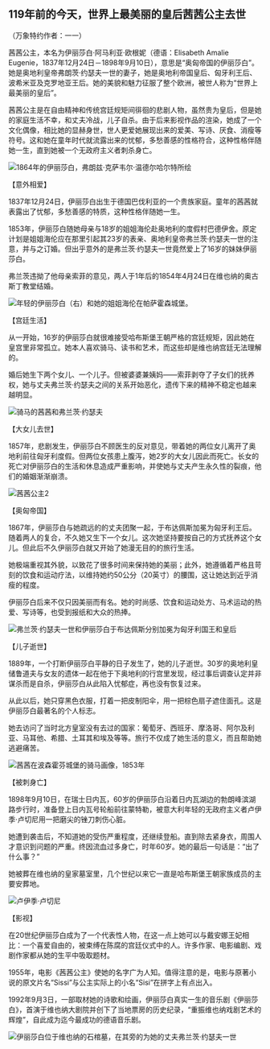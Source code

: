 ## 119年前的今天，世界上最美丽的皇后茜茜公主去世



（万象特约作者：一一）

茜茜公主，本名为伊丽莎白·阿马利亚·欧根妮（德语：Elisabeth Amalie Eugenie，1837年12月24日－1898年9月10日），意思是“奥匈帝国的伊丽莎白”。她是奥地利皇帝弗朗茨·约瑟夫一世的妻子，她是奥地利帝国皇后、匈牙利王后、波希米亚及克罗地亚王后。她的美貌和魅力征服了整个欧洲，被世人称为“世界上最美丽的皇后”。

茜茜公主是在自由精神和传统宫廷规矩间徘徊的悲剧人物，虽然贵为皇后，但是她的家庭生活不幸，和丈夫冷战，儿子自杀。由于后来影视作品的渲染，她成了一个文化偶像，相比她的显赫身世，世人更爱她展现出来的爱美、写诗、厌食、消瘦等符号。这和她在童年时代就流露出来的忧郁，多愁善感的性格符合，这种性格伴随她一生，直到她被一个无政府主义者刺杀身亡。

![1864年的伊丽莎白，弗朗兹·克萨韦尔·温德尔哈尔特所绘](1864年的伊丽莎白，弗朗兹·克萨韦尔·温德尔哈尔特所绘.jpg)

【意外相爱】

1837年12月24日，伊丽莎白出生于德国巴伐利亚的一个贵族家庭。童年的茜茜就表露出了忧郁，多愁善感的特质，这种性格伴随她一生。

1853年，伊丽莎白随她母亲与18岁的姐姐海伦赴奥地利的度假村巴德伊舍。原定计划是姐姐海伦应在那里引起其23岁的表亲、奥地利皇帝弗兰茨·约瑟夫一世的注意，并与之订婚。但出乎意外的是弗兰茨·约瑟夫一世竟然爱上了16岁的妹妹伊丽莎白。

弗兰茨违拗了他母亲索菲的意见，两人于1年后的1854年4月24日在维也纳的奥古斯丁教堂结婚。

![年轻的伊丽莎白（右）和她的姐姐海伦在帕萨霍森城堡。](年轻的伊丽莎白（右）和她的姐姐海伦在帕萨霍森城堡。.jpg)

【宫廷生活】

从一开始，16岁的伊丽莎白就很难接受哈布斯堡王朝严格的宫廷规矩，因此她在皇宫里非常孤立。她本人喜欢骑马、读书和艺术，而这些却是维也纳宫廷无法理解的。

婚后她生下两个女儿、一个儿子。但被婆婆兼姨妈——索菲剥夺了子女们的抚养权，她与丈夫弗兰茨·约瑟夫之间的关系开始恶化，遗传下来的精神不稳定也越来越明显。

![骑马的茜茜和弗兰茨·约瑟夫](骑马的茜茜和弗兰茨·约瑟夫.jpg)

【大女儿去世】

1857年，悲剧发生，伊丽莎白不顾医生的反对意见，带着她的两位女儿离开了奥地利前往匈牙利度假。但两位女孩患上腹泻，她2岁的大女儿因此而死亡。长女的死亡对伊丽莎白的生活和休息造成严重影响，并使她与丈夫产生永久性的裂痕，他们的婚姻渐渐崩溃。

![茜茜公主2](茜茜公主2.jpg)

【奥匈帝国】

1867年，伊丽莎白与她疏远的的丈夫团聚一起，于布达佩斯加冕为匈牙利王后。随着两人的复合，不久她又生下一个女儿。这次她坚持要按自己的方式抚养这个女儿。但此后不久伊丽莎白就又开始了她漫无目的的旅行生活。

她极端重视其外貌，以致花了很多时间来保持她的美丽；此外，她遵循着严格且苛刻的饮食和运动疗法，以维持她约50公分（20英寸）的腰围，这让她达到近乎消瘦的程度。

伊丽莎白后来不仅只因美丽而有名。她的时尚感、饮食和运动处方、马术运动的热爱、写诗等，也受到报纸和大众的热捧。

![弗兰茨·约瑟夫一世和伊丽莎白于布达佩斯分别加冕为匈牙利国王和皇后](弗兰茨·约瑟夫一世和伊丽莎白于布达佩斯分别加冕为匈牙利国王和皇后.jpg)

【儿子逝世】

1889年，一个打断伊丽莎白平静的日子发生了，她的儿子逝世。30岁的奥地利皇储鲁道夫与女友的遗体一起在他于下奥地利的行宫里发现，经过事后调查认定并非谋杀而是自杀，伊丽莎白从此陷入忧郁症，再也没有恢复过来。

从此以后，她只穿黑色衣服，打着一把皮制阳伞，用一把棕色扇子遮住面孔。这是伊丽莎白最著名的个人标志。

她去访问了当时北方皇室没有去过的国家：葡萄牙、西班牙、摩洛哥、阿尔及利亚、马耳他、希腊、土耳其和埃及等等。旅行不仅成了她生活的意义，而且帮助她逃避痛苦。

![茜茜在波森霍芬城堡的骑马画像，1853年](茜茜在波森霍芬城堡的骑马画像，1853年.jpg)

【被刺身亡】

1898年9月10日，在瑞士日内瓦，60岁的伊丽莎白沿着日内瓦湖边的勃朗峰滨湖路步行时，准备登上日内瓦号轮船前往蒙特勒，被意大利年轻的无政府主义者卢伊季·卢切尼用一把磨尖的锉刀刺伤心脏。

她遭到袭击后，不知道她的受伤严重程度，还继续登船。直到除去紧身衣，周围人才意识到问题的严重。终因流血过多身亡，时年60岁。她的最后一句话是：“出了什么事？”

她被葬在维也纳的皇家墓室里，几个世纪以来它一直是哈布斯堡王朝家族成员的主要安葬地。

![卢伊季·卢切尼](卢伊季·卢切尼.jpg)

【影视】

在20世纪伊丽莎白成为了一个代表性人物，在这一点上她可以与戴安娜王妃相比：一个喜爱自由的，被束缚在陈腐的宫廷仪式中的人。许多作家、电影编剧、戏剧作家都从她的生平中吸取题材。

1955年，电影《茜茜公主》使她的名字广为人知。值得注意的是，电影与原著小说的原文片名“Sissi”与公主实际上的小名“Sisi”在拼字上有点出入。

1992年9月3日，一部取材她的诗歌和绘画，伊丽莎白真实一生的音乐剧《伊丽莎白》，首演于维也纳大剧院并创下了当地票房的历史纪录，“重振维也纳戏剧艺术的辉煌”，自此成为迄今最成功的德语音乐剧。

![伊丽莎白位于维也纳的石棺墓，在其旁的为她的丈夫弗兰茨·约瑟夫一世](伊丽莎白位于维也纳的石棺墓，在其旁的为她的丈夫弗兰茨·约瑟夫一世.jpg)